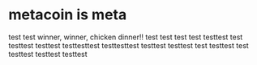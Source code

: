 # metacoin is meta

test
test
winner, winner, chicken dinner!!
test
test
test
test
testtest
test
testtest
testtest
testtesttest
testtesttest
testtest
testtest
test
testtest
test
testtest
testtest
testtest
